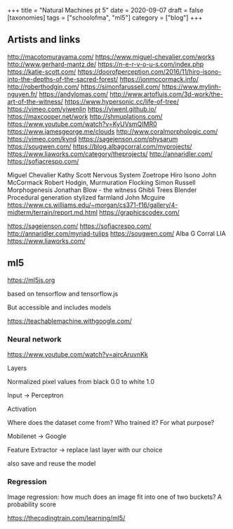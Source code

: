 +++
title = "Natural Machines pt 5"
date = 2020-09-07
draft = false
[taxonomies]
tags = ["schoolofma", "ml5"]
category = ["blog"]
+++

## Artists and links


http://macotomurayama.com/
https://www.miguel-chevalier.com/works
http://www.gerhard-mantz.de/
https://n-e-r-v-o-u-s.com/index.php
https://katie-scott.com/
https://doorofperception.com/2016/11/hiro-isono-into-the-depths-of-the-sacred-forest/
https://jonmccormack.info/
http://roberthodgin.com/
https://simonfarussell.com/
https://www.mylinh-nguyen.fr/
https://andylomas.com/
http://www.artofluis.com/3d-work/the-art-of-the-witness/
https://www.hypersonic.cc/life-of-tree/
https://vimeo.com/yiwenlin
https://yiwenl.github.io/
https://maxcooper.net/work
http://shmuplations.com/
https://www.youtube.com/watch?v=KyUVsmQIMR0
https://www.jamesgeorge.me/clouds
http://www.coralmorphologic.com/
https://vimeo.com/kynd
https://sagejenson.com/physarum
https://sougwen.com/
https://blog.albagcorral.com/myprojects/
https://www.liaworks.com/category/theprojects/
http://annaridler.com/
https://sofiacrespo.com/

Miguel Chevalier
Kathy Scott
Nervous System
Zoetrope
Hiro Isono
John McCormack
Robert Hodgin, Murmuration Flocking
Simon Russell
Morphogenesis
Jonathan Blow - the witness
Ghibli Trees Blender
Procedural generation stylized farmland
John Mcguire
https://www.cs.williams.edu/~morgan/cs371-f16/gallery/4-midterm/terrain/report.md.html
https://graphicscodex.com/

https://sagejenson.com/
https://sofiacrespo.com/
http://annaridler.com/myriad-tulips
https://sougwen.com/
Alba G Corral
LIA https://www.liaworks.com/


## ml5

https://ml5js.org

based on tensorflow and tensorflow.js

But accessible and includes models

https://teachablemachine.withgoogle.com/


### Neural network

https://www.youtube.com/watch?v=aircAruvnKk

Layers

Normalized pixel values from black 0.0 to white 1.0

Input -> Perceptron

Activation


Where does the dataset come from? Who trained it? For what purpose?

Mobilenet -> Google


Feature Extractor -> replace last layer with our choice

also save and reuse the model

### Regression

Image regression: how much does an image fit into one of two buckets?
A probability score


https://thecodingtrain.com/learning/ml5/
